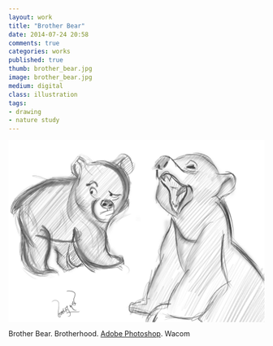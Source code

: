 ```yaml
---
layout: work
title: "Brother Bear"
date: 2014-07-24 20:58
comments: true
categories: works
published: true
thumb: brother_bear.jpg
image: brother_bear.jpg
medium: digital
class: illustration
tags:
- drawing
- nature study
---
```

<img src="/images/works/brother_bear.jpg" align="middle"/>

Brother Bear. Brotherhood. [Adobe Photoshop](https://www.facebook.com/Photoshop). Wacom